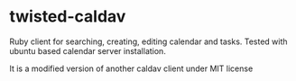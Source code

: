 twisted-caldav
==============

Ruby client for searching, creating, editing calendar and tasks. Tested with ubuntu based calendar server installation.

It is a modified version of another caldav client under MIT license